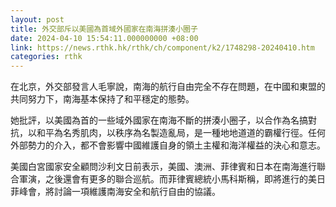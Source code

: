 ```yaml
---
layout: post
title: 外交部斥以美國為首域外國家在南海拼湊小圈子
date: 2024-04-10 15:54:11.000000000 +08:00
link: https://news.rthk.hk/rthk/ch/component/k2/1748298-20240410.htm
categories: rthk
---
```


在北京，外交部發言人毛寧說，南海的航行自由完全不存在問題，在中國和東盟的共同努力下，南海基本保持了和平穩定的態勢。

她批評，以美國為首的一些域外國家在南海不斷的拼湊小圈子，以合作為名搞對抗，以和平為名秀肌肉，以秩序為名製造亂局，是一種地地道道的霸權行徑。任何外部勢力的介入，都不會影響中國維護自身的領土主權和海洋權益的決心和意志。

美國白宮國家安全顧問沙利文日前表示，美國、澳洲、菲律賓和日本在南海進行聯合軍演，之後還會有更多的聯合巡航。而菲律賓總統小馬科斯稱，即將進行的美日菲峰會，將討論一項維護南海安全和航行自由的協議。
